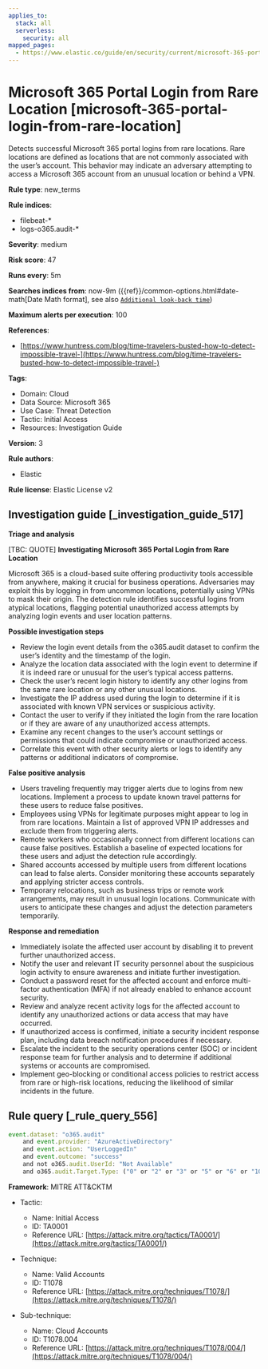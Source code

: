 ```yaml
---
applies_to:
  stack: all
  serverless:
    security: all
mapped_pages:
  - https://www.elastic.co/guide/en/security/current/microsoft-365-portal-login-from-rare-location.html
---
```


# Microsoft 365 Portal Login from Rare Location [microsoft-365-portal-login-from-rare-location]

Detects successful Microsoft 365 portal logins from rare locations. Rare locations are defined as locations that are not commonly associated with the user’s account. This behavior may indicate an adversary attempting to access a Microsoft 365 account from an unusual location or behind a VPN.

**Rule type**: new_terms

**Rule indices**:

* filebeat-*
* logs-o365.audit-*

**Severity**: medium

**Risk score**: 47

**Runs every**: 5m

**Searches indices from**: now-9m ({{ref}}/common-options.html#date-math[Date Math format], see also [`Additional look-back time`](docs-content://solutions/security/detect-and-alert/create-detection-rule.md#rule-schedule))

**Maximum alerts per execution**: 100

**References**:

* [https://www.huntress.com/blog/time-travelers-busted-how-to-detect-impossible-travel-](https://www.huntress.com/blog/time-travelers-busted-how-to-detect-impossible-travel-)

**Tags**:

* Domain: Cloud
* Data Source: Microsoft 365
* Use Case: Threat Detection
* Tactic: Initial Access
* Resources: Investigation Guide

**Version**: 3

**Rule authors**:

* Elastic

**Rule license**: Elastic License v2

## Investigation guide [_investigation_guide_517]

**Triage and analysis**

[TBC: QUOTE]
**Investigating Microsoft 365 Portal Login from Rare Location**

Microsoft 365 is a cloud-based suite offering productivity tools accessible from anywhere, making it crucial for business operations. Adversaries may exploit this by logging in from uncommon locations, potentially using VPNs to mask their origin. The detection rule identifies successful logins from atypical locations, flagging potential unauthorized access attempts by analyzing login events and user location patterns.

**Possible investigation steps**

* Review the login event details from the o365.audit dataset to confirm the user’s identity and the timestamp of the login.
* Analyze the location data associated with the login event to determine if it is indeed rare or unusual for the user’s typical access patterns.
* Check the user’s recent login history to identify any other logins from the same rare location or any other unusual locations.
* Investigate the IP address used during the login to determine if it is associated with known VPN services or suspicious activity.
* Contact the user to verify if they initiated the login from the rare location or if they are aware of any unauthorized access attempts.
* Examine any recent changes to the user’s account settings or permissions that could indicate compromise or unauthorized access.
* Correlate this event with other security alerts or logs to identify any patterns or additional indicators of compromise.

**False positive analysis**

* Users traveling frequently may trigger alerts due to logins from new locations. Implement a process to update known travel patterns for these users to reduce false positives.
* Employees using VPNs for legitimate purposes might appear to log in from rare locations. Maintain a list of approved VPN IP addresses and exclude them from triggering alerts.
* Remote workers who occasionally connect from different locations can cause false positives. Establish a baseline of expected locations for these users and adjust the detection rule accordingly.
* Shared accounts accessed by multiple users from different locations can lead to false alerts. Consider monitoring these accounts separately and applying stricter access controls.
* Temporary relocations, such as business trips or remote work arrangements, may result in unusual login locations. Communicate with users to anticipate these changes and adjust the detection parameters temporarily.

**Response and remediation**

* Immediately isolate the affected user account by disabling it to prevent further unauthorized access.
* Notify the user and relevant IT security personnel about the suspicious login activity to ensure awareness and initiate further investigation.
* Conduct a password reset for the affected account and enforce multi-factor authentication (MFA) if not already enabled to enhance account security.
* Review and analyze recent activity logs for the affected account to identify any unauthorized actions or data access that may have occurred.
* If unauthorized access is confirmed, initiate a security incident response plan, including data breach notification procedures if necessary.
* Escalate the incident to the security operations center (SOC) or incident response team for further analysis and to determine if additional systems or accounts are compromised.
* Implement geo-blocking or conditional access policies to restrict access from rare or high-risk locations, reducing the likelihood of similar incidents in the future.


## Rule query [_rule_query_556]

```js
event.dataset: "o365.audit"
    and event.provider: "AzureActiveDirectory"
    and event.action: "UserLoggedIn"
    and event.outcome: "success"
    and not o365.audit.UserId: "Not Available"
    and o365.audit.Target.Type: ("0" or "2" or "3" or "5" or "6" or "10")
```

**Framework**: MITRE ATT&CKTM

* Tactic:

    * Name: Initial Access
    * ID: TA0001
    * Reference URL: [https://attack.mitre.org/tactics/TA0001/](https://attack.mitre.org/tactics/TA0001/)

* Technique:

    * Name: Valid Accounts
    * ID: T1078
    * Reference URL: [https://attack.mitre.org/techniques/T1078/](https://attack.mitre.org/techniques/T1078/)

* Sub-technique:

    * Name: Cloud Accounts
    * ID: T1078.004
    * Reference URL: [https://attack.mitre.org/techniques/T1078/004/](https://attack.mitre.org/techniques/T1078/004/)



